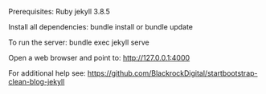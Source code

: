 Prerequisites: 
Ruby
jekyll 3.8.5

Install all dependencies:
bundle install
or
bundle update 

To run the server:
bundle exec jekyll serve

Open a web browser and point to:
http://127.0.0.1:4000

For additional help see:
https://github.com/BlackrockDigital/startbootstrap-clean-blog-jekyll
